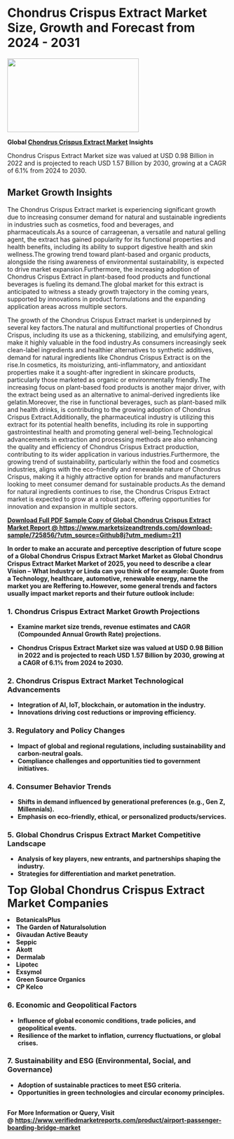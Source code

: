 <H1>Chondrus Crispus Extract Market Size, Growth and Forecast from 2024 - 2031</H1><img class="aligncenter size-medium wp-image-584254" src="https://thirdeyenews.in/wp-content/uploads/2024/09/Global-Market-Research-300x168.jpeg" alt="" width="300" height="168" /><p><strong>Global&nbsp;<a href="https://www.marketsizeandtrends.com/download-sample/725856/?utm_source=Github8j?utm_medium=211">Chondrus Crispus Extract Market</a> Insights</strong></p><p>Chondrus Crispus Extract Market size was valued at USD 0.98 Billion in 2022 and is projected to reach USD 1.57 Billion by 2030, growing at a CAGR of 6.1% from 2024 to 2030.</p><p><h2>Market Growth Insights</h2> <p>The Chondrus Crispus Extract market is experiencing significant growth due to increasing consumer demand for natural and sustainable ingredients in industries such as cosmetics, food and beverages, and pharmaceuticals.As a source of carrageenan, a versatile and natural gelling agent, the extract has gained popularity for its functional properties and health benefits, including its ability to support digestive health and skin wellness.The growing trend toward plant-based and organic products, alongside the rising awareness of environmental sustainability, is expected to drive market expansion.Furthermore, the increasing adoption of Chondrus Crispus Extract in plant-based food products and functional beverages is fueling its demand.The global market for this extract is anticipated to witness a steady growth trajectory in the coming years, supported by innovations in product formulations and the expanding application areas across multiple sectors.</p> <p><strong><a href="#"></a></strong></p> <p>The growth of the Chondrus Crispus Extract market is underpinned by several key factors.The natural and multifunctional properties of Chondrus Crispus, including its use as a thickening, stabilizing, and emulsifying agent, make it highly valuable in the food industry.As consumers increasingly seek clean-label ingredients and healthier alternatives to synthetic additives, demand for natural ingredients like Chondrus Crispus Extract is on the rise.In cosmetics, its moisturizing, anti-inflammatory, and antioxidant properties make it a sought-after ingredient in skincare products, particularly those marketed as organic or environmentally friendly.The increasing focus on plant-based food products is another major driver, with the extract being used as an alternative to animal-derived ingredients like gelatin.Moreover, the rise in functional beverages, such as plant-based milk and health drinks, is contributing to the growing adoption of Chondrus Crispus Extract.Additionally, the pharmaceutical industry is utilizing this extract for its potential health benefits, including its role in supporting gastrointestinal health and promoting general well-being.Technological advancements in extraction and processing methods are also enhancing the quality and efficiency of Chondrus Crispus Extract production, contributing to its wider application in various industries.Furthermore, the growing trend of sustainability, particularly within the food and cosmetics industries, aligns with the eco-friendly and renewable nature of Chondrus Crispus, making it a highly attractive option for brands and manufacturers looking to meet consumer demand for sustainable products.As the demand for natural ingredients continues to rise, the Chondrus Crispus Extract market is expected to grow at a robust pace, offering opportunities for innovation and expansion in multiple sectors.</p> <p><strong><a href="#"></p><p><span class=""><strong>Download Full PDF Sample Copy of Global Chondrus Crispus Extract Market Report</strong> @ <a href="https://www.marketsizeandtrends.com/download-sample/725856/?utm_source=Github8j?utm_medium=211" target="_blank">https://www.marketsizeandtrends.com/download-sample/725856/?utm_source=Github8j?utm_medium=211</a></span></p><p>In order to make an accurate and perceptive description of future scope of a Global&nbsp;Chondrus Crispus Extract Market Market as Global&nbsp;Chondrus Crispus Extract Market Market of 2025, you need to describe a clear Vision &ndash; What Industry or Linda can you think of for example: Quote from a Technology, healthcare, automotive, renewable energy, name the market you are Reffering to.However, some general trends and factors usually impact market reports and their future outlook include:</p><h3>1.&nbsp;<strong>Chondrus Crispus Extract Market Growth Projections</strong></h3><ul><li>Examine market size trends, revenue estimates and CAGR (Compounded Annual Growth Rate) projections.</li><li><p>Chondrus Crispus Extract Market size was valued at USD 0.98 Billion in 2022 and is projected to reach USD 1.57 Billion by 2030, growing at a CAGR of 6.1% from 2024 to 2030.</p></li></ul><h3>2.&nbsp;<strong>Chondrus Crispus Extract Market Technological Advancements</strong></h3><ul><li>Integration of AI, IoT, blockchain, or automation in the industry.</li><li>Innovations driving cost reductions or improving efficiency.</li></ul><h3>3.&nbsp;<strong>Regulatory and Policy Changes</strong></h3><ul><li>Impact of global and regional regulations, including sustainability and carbon-neutral goals.</li><li>Compliance challenges and opportunities tied to government initiatives.</li></ul><h3>4.&nbsp;<strong>Consumer Behavior Trends</strong></h3><ul><li>Shifts in demand influenced by generational preferences (e.g., Gen Z, Millennials).</li><li>Emphasis on eco-friendly, ethical, or personalized products/services.</li></ul><h3>5.&nbsp;<strong>Global Chondrus Crispus Extract Market Competitive Landscape</strong></h3><ul><li>Analysis of key players, new entrants, and partnerships shaping the industry.</li><li>Strategies for differentiation and market penetration.</li></ul><p data-pm-slice="1 1 []"><span style="color: inherit; font-family: inherit; font-size: 25px;">Top Global Chondrus Crispus Extract Market Companies</span></p><div class="" data-test-id=""><p><li>BotanicalsPlus</li><li> The Garden of Naturalsolution</li><li> Givaudan Active Beauty</li><li> Seppic</li><li> Akott</li><li> Dermalab</li><li> Lipotec</li><li> Exsymol</li><li> Green Source Organics</li><li> CP Kelco</li></p></div><h3>6.&nbsp;<strong>Economic and Geopolitical Factors</strong></h3><ul><li>Influence of global economic conditions, trade policies, and geopolitical events.</li><li>Resilience of the market to inflation, currency fluctuations, or global crises.</li></ul><h3>7.&nbsp;<strong>Sustainability and ESG (Environmental, Social, and Governance)</strong></h3><ul><li>Adoption of sustainable practices to meet ESG criteria.</li><li>Opportunities in green technologies and circular economy principles.</li></ul><h2><strong style="font-size: 14px;">For More Information or Query, Visit @&nbsp;</strong><a style="background-color: #ffffff; font-size: 14px;" href="https://www.marketsizeandtrends.com/report/chondrus-crispus-extract-market/" target="_blank">https://www.verifiedmarketreports.com/product/airport-passenger-boarding-bridge-market</a></h2>